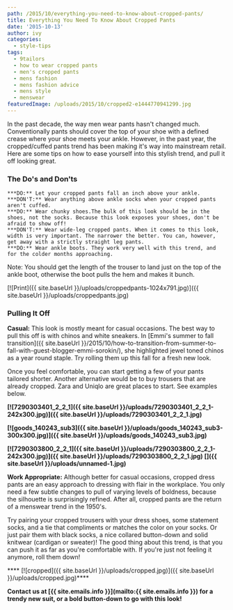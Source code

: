 ```yaml
---
path: /2015/10/everything-you-need-to-know-about-cropped-pants/
title: Everything You Need To Know About Cropped Pants
date: '2015-10-13'
author: ivy
categories:
  - style-tips
tags:
  - 9tailors
  - how to wear cropped pants
  - men's cropped pants
  - mens fashion
  - mens fashion advice
  - mens style
  - menswear
featuredImage: /uploads/2015/10/cropped2-e1444770941299.jpg
---
```

In the past decade, the way men wear pants hasn't changed much. Conventionally pants should cover the top of your shoe with a defined crease where your shoe meets your ankle. However, in the past year, the cropped/cuffed pants trend has been making it's way into mainstream retail. Here are some tips on how to ease yourself into this stylish trend, and pull it off looking great.

### **The Do's and Don'ts**

	***DO:** Let your cropped pants fall an inch above your ankle.
	***DON'T:** Wear anything above ankle socks when your cropped pants aren't cuffed.
	***DO:** Wear chunky shoes.The bulk of this look should be in the shoes, not the socks. Because this look exposes your shoes, don't be afraid to show off!
	***DON'T:** Wear wide-leg cropped pants. When it comes to this look, width is very important. The narrower the better. You can, however, get away with a strictly straight leg pants.
	***DO:** Wear ankle boots. They work very well with this trend, and for the colder months approaching.

Note: You should get the length of the trouser to land just on the top of the ankle boot, otherwise the boot pulls the hem and makes it bunch.

[![Print]({{ site.baseUrl }}/uploads/croppedpants-1024x791.jpg)]({{ site.baseUrl }}/uploads/croppedpants.jpg)

### **Pulling It Off**

**Casual:** This look is mostly meant for casual occasions. The best way to pull this off is with chinos and white sneakers. In [Emmi's summer to fall transition]({{ site.baseUrl }}/2015/10/how-to-transition-from-summer-to-fall-with-guest-blogger-emmi-sorokin/), she highlighted jewel toned chinos as a year round staple. Try rolling them up this fall for a fresh new look.

Once you feel comfortable, you can start getting a few of your pants tailored shorter. Another alternative would be to buy trousers that are already cropped. Zara and Uniqlo are great places to start. See examples below.

 ****[![7290303401_2_2_1]({{ site.baseUrl }}/uploads/7290303401_2_2_1-242x300.jpg)]({{ site.baseUrl }}/uploads/7290303401_2_2_1.jpg)**** 

****[![goods_140243_sub3]({{ site.baseUrl }}/uploads/goods_140243_sub3-300x300.jpg)]({{ site.baseUrl }}/uploads/goods_140243_sub3.jpg)****

 ****[![7290303800_2_2_1]({{ site.baseUrl }}/uploads/7290303800_2_2_1-242x300.jpg)]({{ site.baseUrl }}/uploads/7290303800_2_2_1.jpg) []({{ site.baseUrl }}/uploads/unnamed-1.jpg)**** 

**Work Appropriate:** Although better for casual occasions, cropped dress pants are an easy approach to dressing with flair in the workplace. You only need a few subtle changes to pull of varying levels of boldness, because the silhouette is surprisingly refined. After all, cropped pants are the return of a menswear trend in the 1950's.

Try pairing your cropped trousers with your dress shoes, some statement socks, and a tie that compliments or matches the color on your socks. Or just pair them with black socks, a nice collared button-down and solid knitwear (cardigan or sweater)! The good thing about this trend, is that you can push it as far as you're comfortable with. If you're just not feeling it anymore, roll them down! 

**** [![cropped]({{ site.baseUrl }}/uploads/cropped.jpg)]({{ site.baseUrl }}/uploads/cropped.jpg)****

 **Contact us at [{{ site.emails.info }}](mailto:{{ site.emails.info }}) for a trendy new suit, or a bold button-down to go with this look!**
